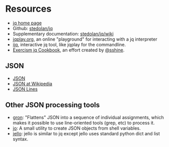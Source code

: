 # Resources

- [jq home page][jq]
- Github: [stedolan/jq][github]
- Supplementary documentation: [stedolan/jq/wiki][wiki]
- [jqplay.org][jqplay], an online "playground" for interacting with a jq interpreter
- [ijq][ijq], interactive jq tool, like jqplay for the commandline.
- [Exercism jq Cookbook][cook], an effort created by [@sshine][sshine].

## JSON

- [JSON][json]
- [JSON at Wikipedia][wiki-json]
- [JSON Lines][jsonl]

## Other JSON processing tools

- [gron][gron]: "Flattens" JSON into a sequence of individual assignments, which makes it possible to use line-oriented tools (grep, etc) to process it.
- [jo][jo]: A small utility to create JSON objects from shell variables.
- [jello][jello]: jello is similar to jq except jello uses standard python dict and list syntax.

[jq]: https://jqlang.github.io/jq
[github]: https://github.com/jqlang/jq
[wiki]: https://github.com/jqlang/jq/wiki
[jqplay]: https://jqplay.org
[ijq]: https://github.com/gpanders/ijq
[gron]: https://github.com/tomnomnom/gron#readme
[jo]: https://github.com/jpmens/jo#readme
[jello]: https://kellyjonbrazil.github.io/jello
[jsonl]: https://jsonlines.org
[json]: https://json.org
[wiki-json]: https://en.wikipedia.org/wiki/JSON
[cook]: https://github.com/exercism/exercism/issues/5055
[sshine]: https://exercism.org/profiles/sshine
